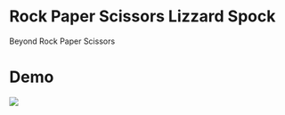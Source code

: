 # Rock Paper Scissors Lizzard Spock

Beyond Rock Paper Scissors

# Demo

![](https://res.cloudinary.com/dh41vh9dx/image/upload/v1597176931/recomrockspock.gif)
